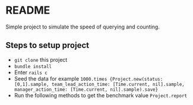 # README

Simple project to simulate the speed of querying and counting.

## Steps to setup project

- `git clone` this project
- `bundle install`
- Enter `rails c`
- Seed the data for example `1000.times {Project.new(status: [0,1].sample, team_lead_action_time: [Time.current, nil].sample, manager_action_time: [Time.current, nil].sample).save}`
- Run the following methods to get the benchmark value `Project.report`
